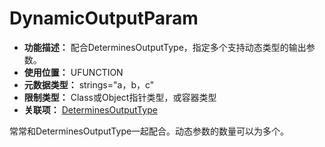 ﻿# DynamicOutputParam

- **功能描述：** 配合DeterminesOutputType，指定多个支持动态类型的输出参数。
- **使用位置：** UFUNCTION
- **元数据类型：** strings="a，b，c"
- **限制类型：** Class或Object指针类型，或容器类型
- **关联项：** [DeterminesOutputType](#Meta_Blueprint_Param_DeterminesOutputType)

常常和DeterminesOutputType一起配合。动态参数的数量可以为多个。